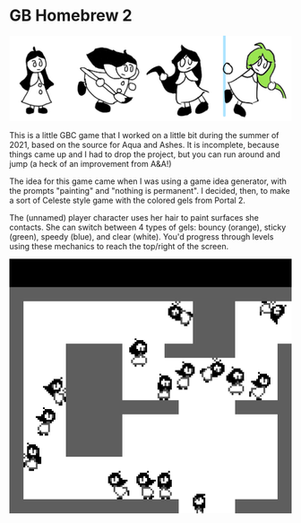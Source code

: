 # GB Homebrew 2

![](docs/chara.png)

This is a little GBC game that I worked on a little bit during the summer of 2021, based on the source for Aqua and Ashes. It is incomplete, because things came up and I had to drop the project, but you can run around and jump (a heck of an improvement from A&A!)

The idea for this game came when I was using a game idea generator, with the prompts "painting" and "nothing is permanent". I decided, then, to make a sort of Celeste style game with the colored gels from Portal 2.

The (unnamed) player character uses her hair to paint surfaces she contacts. She can switch between 4 types of gels: bouncy (orange), sticky (green), speedy (blue), and clear (white). You'd progress through levels using these mechanics to reach the top/right of the screen.

![](docs/mockup-1.png)